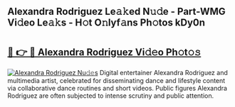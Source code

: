 ## Alexandra Rodriguez Le𝚊𝚔ed N𝚞𝚍e - Part-WMG Vi𝚍eo Le𝚊𝚔s - H𝚘t O𝚗lyf𝚊ns Ph𝚘tos kDy0n

# <h2><a href="http://hf5xigx.feru.top/?c=Alexandra+Rodriguez">🔗 👉 🔴 Alexandra Rodriguez Vi𝚍𝚎o Ph𝚘t𝚘𝚜</a></h2>

[![Alexandra Rodriguez Nu𝚍𝚎s](https://i.imgur.com/0TWrTi3.gif)](http://hf5xigx.feru.top/?c=Alexandra+Rodriguez)
Digital entertainer Alexandra Rodriguez and multimedia artist, celebrated for disseminating dance and lifestyle content via collaborative dance routines and short videos. Public figures Alexandra Rodriguez are often subjected to intense scrutiny and public attention. 
